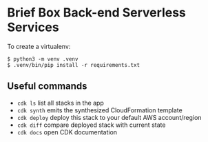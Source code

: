 
# Brief Box Back-end Serverless Services

To create a virtualenv:

```
$ python3 -m venv .venv
$ .venv/bin/pip install -r requirements.txt
```

## Useful commands

 * `cdk ls`          list all stacks in the app
 * `cdk synth`       emits the synthesized CloudFormation template
 * `cdk deploy`      deploy this stack to your default AWS account/region
 * `cdk diff`        compare deployed stack with current state
 * `cdk docs`        open CDK documentation
